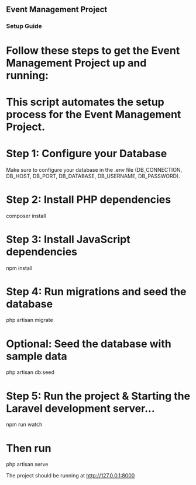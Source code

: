 ## Event Management Project

### Setup Guide

# Follow these steps to get the Event Management Project up and running:


# This script automates the setup process for the Event Management Project.

# Step 1: Configure your Database
Make sure to configure your database in the .env file (DB_CONNECTION, DB_HOST, DB_PORT, DB_DATABASE, DB_USERNAME, DB_PASSWORD).


# Step 2: Install PHP dependencies

composer install


# Step 3: Install JavaScript dependencies

npm install


# Step 4: Run migrations and seed the database

php artisan migrate


# Optional: Seed the database with sample data

php artisan db:seed


# Step 5: Run the project & Starting the Laravel development server...

npm run watch

# Then run

php artisan serve


The project should be running at http://127.0.0.1:8000